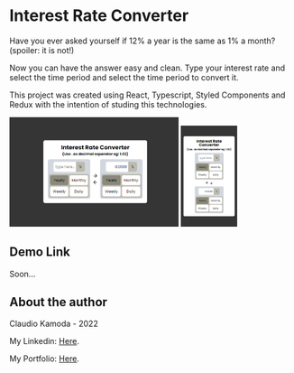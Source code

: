 # Interest Rate Converter

Have you ever asked yourself if 12% a year is the same as 1% a month? (spoiler: it is not!)

Now you can have the answer easy and clean. Type your interest rate and select the time period and select the time period to convert it.

This project was created using React, Typescript, Styled Components and Redux with the intention of studing this technologies.

<img src="https://github.com/ClaudioKamoda/Interest-Rate/blob/main/src/images/FinalLookDesktop.PNG" alt="Final Look Desktop" width="300"/>
<img src="https://github.com/ClaudioKamoda/Interest-Rate/blob/main/src/images/FinalLookMobile.PNG" alt="Final Look Mobile" width="100"/>
<!--![Final Look Desktop](https://github.com/ClaudioKamoda/Interest-Rate/blob/main/src/images/FinalLookDesktop.PNG)
![Final Look Mobile](https://github.com/ClaudioKamoda/Interest-Rate/blob/main/src/images/FinalLookMobile.PNG)-->

## Demo Link

Soon...

## About the author

Claudio Kamoda - 2022

My Linkedin: [Here](https://www.linkedin.com/in/claudiojlf/).

My Portfolio: [Here](https://claudiokamoda.github.io/Portfolio/).
